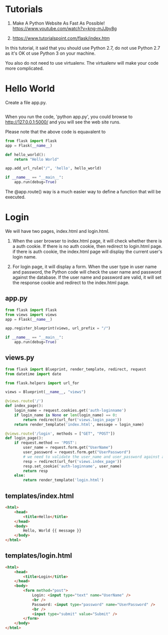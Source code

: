 # Tutorials
1. Make A Python Website As Fast As Possible! https://www.youtube.com/watch?v=kng-mJJby8g

2. https://www.tutorialspoint.com/flask/index.htm

In this tutorial, it said that you should use Python 2.7, do not use Python 2.7 as it's OK ot use Python 3 on your machine.

You also do not need to use virtualenv. The virtualenv will make your code more complicated.

# Hello World
Create a file app.py.
```python

```

When you run the code, 'python app.py', you could browse to http://127.0.0.1:5000/ and you will see the web site runs.

Please note that the above code is equavalent to
```python
from flask import Flask
app = Flask(__name__)

def hello_world():
    return "Hello World"

app.add_url_rule("/", 'hello', hello_world)

if __name__ == "__main__":
    app.run(debug=True)

```

The @app.route() way is a much easier way to define a function that will be executed.

# Login
We will have two pages, index.html and login.html.
1. When the user browser to index.html page, it will check whether there is a auth cookie. If there is no auth cookie, then redirect to login.html page. if there is auth cookie, the index.html page will display the current user's login name.

2. For login page, it will display a form. When the user type in user name and password, the Python code will check the user name and password against the database. If the user name and password are valid, it will set the response cookie and redirect to the index.html page.

## app.py
```python
from flask import Flask
from views import views
app = Flask(__name__)

app.register_blueprint(views, url_prefix = "/")

if __name__ == "__main__":
    app.run(debug=True)

```

## views.py
```python
from flask import Blueprint, render_template, redirect, request
from datetime import date

from flask.helpers import url_for

views = Blueprint(__name__, "views")

@views.route('/')
def index_page():
    login_name = request.cookies.get('auth-loginname')
    if login_name is None or len(login_name) == 0:
        return redirect(url_for('views.login_page'))
    return render_template('index.html', message = login_name)

@views.route('/login', methods = ["GET", "POST"])
def login_page():
    if request.method == 'POST':
        user_name = request.form.get("UserName")
        user_password = request.form.get("UserPassword")
        # we need to validate the user_name and user_password against a database
        resp = redirect(url_for('views.index_page'))
        resp.set_cookie('auth-loginname', user_name)
        return resp
    else:
        return render_template('login.html')
```

## templates/index.html
```html
<html>
    <head>
        <title>Hello</title>
    </head>
    <body>
        Hello, World {{ message }}
    </body>
</html>
```

## templates/login.html
```html
<html>
    <head>
        <title>Login</title>
    </head>
    <body>
        <form method="post">
            Login: <input type="text" name="UserName" />
            <br />
            Password: <input type="password" name="UserPassword" />
            <br />
            <input type="submit" value="Submit" />
        </form>
    </body>
</html>
```
